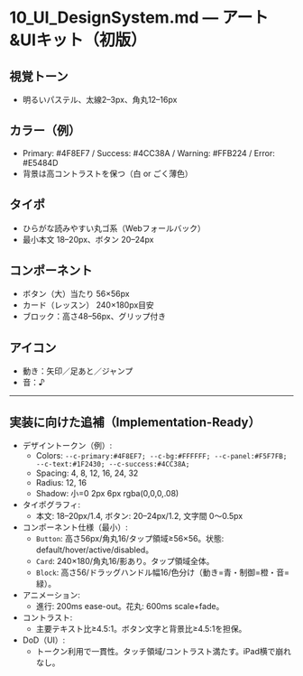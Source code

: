 # 10_UI_DesignSystem.md — アート&UIキット（初版）

## 視覚トーン
- 明るいパステル、太線2–3px、角丸12–16px

## カラー（例）
- Primary: #4F8EF7 / Success: #4CC38A / Warning: #FFB224 / Error: #E5484D
- 背景は高コントラストを保つ（白 or ごく薄色）

## タイポ
- ひらがな読みやすい丸ゴ系（Webフォールバック）
- 最小本文 18–20px、ボタン 20–24px

## コンポーネント
- ボタン（大）当たり 56×56px
- カード（レッスン） 240×180px目安
- ブロック：高さ48–56px、グリップ付き

## アイコン
- 動き：矢印／足あと／ジャンプ
- 音：♪

---

## 実装に向けた追補（Implementation-Ready）

- デザイントークン（例）:
  - Colors: `--c-primary:#4F8EF7; --c-bg:#FFFFFF; --c-panel:#F5F7FB; --c-text:#1F2430; --c-success:#4CC38A;`
  - Spacing: 4, 8, 12, 16, 24, 32
  - Radius: 12, 16
  - Shadow: 小=0 2px 6px rgba(0,0,0,.08)
- タイポグラフィ:
  - 本文: 18–20px/1.4, ボタン: 20–24px/1.2, 文字間 0〜0.5px
- コンポーネント仕様（最小）:
  - `Button`: 高さ56px/角丸16/タップ領域≥56×56。状態: default/hover/active/disabled。
  - `Card`: 240×180/角丸16/影あり。タップ領域全体。
  - `Block`: 高さ56/ドラッグハンドル幅16/色分け（動き=青・制御=橙・音=緑）。
- アニメーション:
  - 進行: 200ms ease-out。花丸: 600ms scale+fade。
- コントラスト:
  - 主要テキスト比≥4.5:1。ボタン文字と背景比≥4.5:1を担保。
- DoD（UI）:
  - トークン利用で一貫性。タッチ領域/コントラスト満たす。iPad横で崩れなし。
